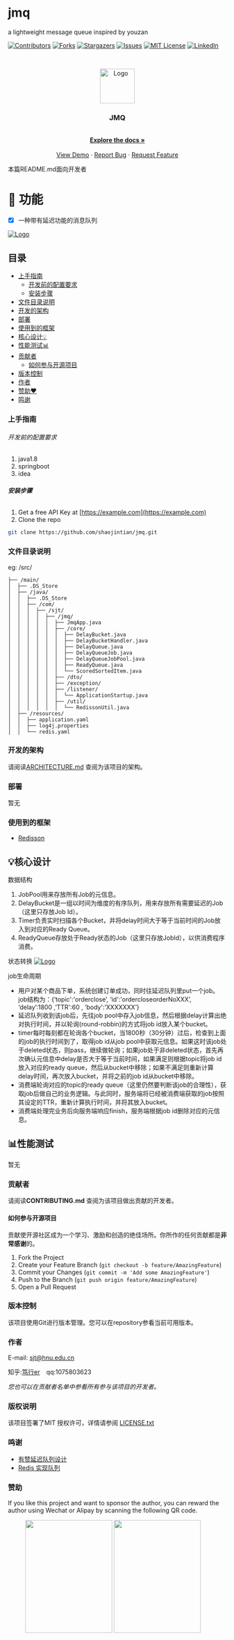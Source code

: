 # jmq

a lightweight message queue  inspired by youzan

<!-- PROJECT SHIELDS -->

[![Contributors][contributors-shield]][contributors-url]
[![Forks][forks-shield]][forks-url]
[![Stargazers][stars-shield]][stars-url]
[![Issues][issues-shield]][issues-url]
[![MIT License][license-shield]][license-url]
[![LinkedIn][linkedin-shield]][linkedin-url]




<!-- PROJECT LOGO -->
<br />

<p align="center">
  <a href="https://github.com/shaojintian/jmq/">
    <img src="docs/images/logo.png" alt="Logo" width="80" height="80">
  </a>

  <h3 align="center">JMQ</h3>
  <p align="center">
    <br />
    <a href="https://github.com/shaojintian/jmq"><strong>Explore the docs »</strong></a>
    <br />
    <br />
    <a href="https://github.com/shaojintian/jmq"> View Demo</a>
    ·
    <a href="https://github.com/shaojintian/jmq/issues">Report Bug</a>
    ·
    <a href="https://github.com/shaojintian/jmq/issues">Request Feature</a>
  </p>

</p>

 本篇README.md面向开发者 

# 🚀 功能

- [x] 一种带有延迟功能的消息队列

<a href="https://github.com/shaojintian/jmq/">
    <img src="docs/images/delay-queue.png" alt="Logo">
</a>



## 目录

- [上手指南](#上手指南)
  - [开发前的配置要求](#开发前的配置要求)
  - [安装步骤](#安装步骤)
- [文件目录说明](#文件目录说明)
- [开发的架构](#开发的架构)
- [部署](#部署)
- [使用到的框架](#使用到的框架)
- [核心设计💡](#核心设计)
- [性能测试📊](#性能测试)
- [贡献者](#贡献者)
  - [如何参与开源项目](#如何参与开源项目)
- [版本控制](#版本控制)
- [作者](#作者)
- [赞助❤](#赞助)
- [鸣谢](#鸣谢)

### 上手指南



###### 开发前的配置要求

1. java1.8
2. springboot
3. idea

###### **安装步骤**

1. Get a free API Key at [https://example.com](https://example.com)
2. Clone the repo

```sh
git clone https://github.com/shaojintian/jmq.git
```

### 文件目录说明

eg:
/src/
```
├── /main/
│  ├── .DS_Store
│  ├── /java/
│  │  ├── .DS_Store
│  │  ├── /com/
│  │  │  ├── /sjt/
│  │  │  │  ├── /jmq/
│  │  │  │  │  ├── JmqApp.java
│  │  │  │  │  ├── /core/
│  │  │  │  │  │  ├── DelayBucket.java
│  │  │  │  │  │  ├── DelayBucketHandler.java
│  │  │  │  │  │  ├── DelayQueue.java
│  │  │  │  │  │  ├── DelayQueueJob.java
│  │  │  │  │  │  ├── DelayQueueJobPool.java
│  │  │  │  │  │  ├── ReadyQueue.java
│  │  │  │  │  │  └── ScoredSortedItem.java
│  │  │  │  │  ├── /dto/
│  │  │  │  │  ├── /exception/
│  │  │  │  │  ├── /listener/
│  │  │  │  │  │  └── ApplicationStartup.java
│  │  │  │  │  ├── /util/
│  │  │  │  │  │  └── RedissonUtil.java
│  ├── /resources/
│  │  ├── application.yaml
│  │  ├── log4j.properties
│  │  └── redis.yaml

```



### 开发的架构 

请阅读[ARCHITECTURE.md](https://github.com/shaojintian/jmq/blob/master/ARCHITECTURE.md) 查阅为该项目的架构。

### 部署

暂无

### 使用到的框架

- [Redisson](https://redisson.org/)



## 💡核心设计

数据结构
1. JobPool用来存放所有Job的元信息。
2. DelayBucket是一组以时间为维度的有序队列，用来存放所有需要延迟的Job（这里只存放Job Id）。
3. Timer负责实时扫描各个Bucket，并将delay时间大于等于当前时间的Job放入到对应的Ready Queue。
3. ReadyQueue存放处于Ready状态的Job（这里只存放JobId），以供消费程序消费。

状态转换
<a href="https://github.com/shaojintian/jmq/">
    <img src="docs/images/job-state.png" alt="Logo">
</a>

job生命周期

- 用户对某个商品下单，系统创建订单成功，同时往延迟队列里put一个job。job结构为：{‘topic':'orderclose’, ‘id':'ordercloseorderNoXXX’, ‘delay’:1800 ,’TTR':60 , ‘body':’XXXXXXX’}
- 延迟队列收到该job后，先往job pool中存入job信息，然后根据delay计算出绝对执行时间，并以轮询(round-robbin)的方式将job id放入某个bucket。
- timer每时每刻都在轮询各个bucket，当1800秒（30分钟）过后，检查到上面的job的执行时间到了，取得job id从job pool中获取元信息。如果这时该job处于deleted状态，则pass，继续做轮询；如果job处于非deleted状态，首先再次确认元信息中delay是否大于等于当前时间，如果满足则根据topic将job id放入对应的ready queue，然后从bucket中移除；如果不满足则重新计算delay时间，再次放入bucket，并将之前的job id从bucket中移除。
- 消费端轮询对应的topic的ready queue（这里仍然要判断该job的合理性），获取job后做自己的业务逻辑。与此同时，服务端将已经被消费端获取的job按照其设定的TTR，重新计算执行时间，并将其放入bucket。
- 消费端处理完业务后向服务端响应finish，服务端根据job id删除对应的元信息。

## 📊性能测试

 暂无


### 贡献者

请阅读**CONTRIBUTING.md** 查阅为该项目做出贡献的开发者。

#### 如何参与开源项目

贡献使开源社区成为一个学习、激励和创造的绝佳场所。你所作的任何贡献都是**非常感谢**的。

1. Fork the Project
2. Create your Feature Branch (`git checkout -b feature/AmazingFeature`)
3. Commit your Changes (`git commit -m 'Add some AmazingFeature'`)
4. Push to the Branch (`git push origin feature/AmazingFeature`)
5. Open a Pull Request



### 版本控制

该项目使用Git进行版本管理。您可以在repository参看当前可用版本。

### 作者

E-mail: sjt@hnu.edu.cn

知乎:[笃行er](https://www.zhihu.com/people/sjt_ai/activities)  &ensp; qq:1075803623    

 *您也可以在贡献者名单中参看所有参与该项目的开发者。*

### 版权说明

该项目签署了MIT 授权许可，详情请参阅 [LICENSE.txt](https://github.com/shaojintian/jmq/blob/master/LICENSE.txt)

### 鸣谢

- [有赞延迟队列设计](https://tech.youzan.com/queuing_delay/)
- [Redis 实现队列](https://segmentfault.com/a/1190000011084493)

### 赞助

If you like this project and want to sponsor the author, you can reward the author using Wechat or Alipay by scanning the following QR code.

<figure class="half">
  <img src="docs/images/reward_wechat.png" width="200" height="260"/>
  <img src="docs/images/reward_alipay.png" width="200" height="260"/>
</figure>
<!-- links -->

[your-project-path]: shaojintian/jmq
[contributors-shield]: https://img.shields.io/github/contributors/shaojintian/jmq.svg?style=flat-square
[contributors-url]: https://github.com/shaojintian/jmq/graphs/contributors
[forks-shield]: https://img.shields.io/github/forks/shaojintian/jmq.svg?style=flat-square
[forks-url]: https://github.com/shaojintian/jmq/network/members
[stars-shield]: https://img.shields.io/github/stars/shaojintian/jmq.svg?style=flat-square
[stars-url]: https://github.com/shaojintian/jmq/stargazers
[issues-shield]: https://img.shields.io/github/issues/shaojintian/jmq.svg?style=flat-square
[issues-url]: https://img.shields.io/github/issues/shaojintian/jmq.svg
[license-shield]: https://img.shields.io/github/license/shaojintian/jmq.svg?style=flat-square
[license-url]: https://github.com/shaojintian/jmq/blob/master/LICENSE.txt
[linkedin-shield]: https://img.shields.io/badge/-LinkedIn-black.svg?style=flat-square&logo=linkedin&colorB=555
[linkedin-url]: https://linkedin.com/in/shaojintian